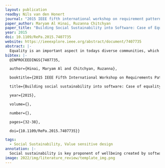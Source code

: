 ```yaml
---
layout: publication
readby: Nils van den Honert
journal: "2015 IEEE fifth international workshop on requirement patterns"
paper_author: Maryam Al Hinai, Ruzanna Chitchyan
paper_title: "Building Social Sustainability into Software: Case of Equality"
year: 2015
doi: 10.1109/RePa.2015.7407735
website: https://ieeexplore.ieee.org/abstract/document/7407735
abstract: |-
  Equality is an important aspect in todays diverse communities, which plays a significant role in communities social sustainability. This paper looks into modeling equality as a social sustainability dimension using a generic model of sustainability. Patterns of equality requirements are identified in this generic model. This model and respective patterns are then used in software requirements elicitation of a case study.
bibtex: |-
  @INPROCEEDINGS{7407735,

  author={Hinai, Maryam Al and Chitchyan, Ruzanna},

  booktitle={2015 IEEE Fifth International Workshop on Requirements Patterns (RePa)}, 

  title={Building social sustainability into software: Case of equality}, 

  year={2015},

  volume={},

  number={},

  pages={32-38},

  doi={10.1109/RePa.2015.7407735}}

tags:
  - Social Sustainability, Value sensitive design
annotation: |-
  Social sustainability is key proponent of wellbeing created by software. However, creating the requirements for building social sustainability into software is not an easy task. Using equality as the main socials sustainability aspect, a process of requirements elicitation is shown. Equality is here defined as the right for all participants in society to access (public) resources with discrimination of any kind. Value sensitive designs exist, but are mostly unused in everyday software development. The authors generate an initial equality value pattern, based on the generice sustainability model with its 5 domains (economical, social, individual, technical and environmental). They showcase the Goal, its Dimension and associated values, and the regulations and activities that have an impact on theses values. These activities can be measured through an indicator, which allows us to quantify our goal and identify system stakeholders. After this, we can focus on these stakeholders and discover ways to satisfy the values that we have chosen to focus on. By taking a bigger stakeholder group and differentiating over this group, we can find unique groups of users that have special wishes and accomodate to this in the scope of our bigger goal. This can lead to both functional and non-functional requirements. In a case study, they observe Health Watcher, which displayed this way of requirement elicitation. Here, they observe that different value patterns can lead to different requirements, which can be either abstract or detailed and either functional or non-functional. It seems to be the case that more abstract values lead to more abstract requirements, but this needs to be confirmed with more case studies.
image: 2022/img/literature_review/template_img.png
---
```


<!--mandatory fields: paper_title, readby, paper_author, journal, year, doi or preprint or arxiv, slides (if you have), abstract, annotation -->
